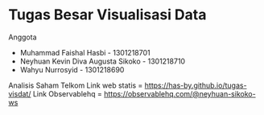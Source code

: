 # Tugas Besar Visualisasi Data

Anggota 

* Muhammad Faishal Hasbi - 1301218701
* Neyhuan Kevin Diva Augusta Sikoko - 1301218710
* Wahyu Nurrosyid - 1301218690

Analisis Saham Telkom
Link web statis = https://has-by.github.io/tugas-visdat/
Link Observablehq = https://observablehq.com/@neyhuan-sikoko-ws
